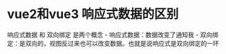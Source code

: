 
# vue2和vue3 响应式数据的区别

  响应式数据 和 双向绑定 是两个概念
    - 响应式数据：数据改变了通知我
    - 双向绑定：是双向的，视图反过来也可以改变数据。也就是说响应式是双向绑定的一环


  
   